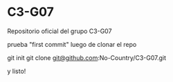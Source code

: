 # C3-G07
Repositorio oficial del grupo C3-G07

prueba "first commit" luego de clonar el repo

git init
git clone git@github.com:No-Country/C3-G07.git

y listo!